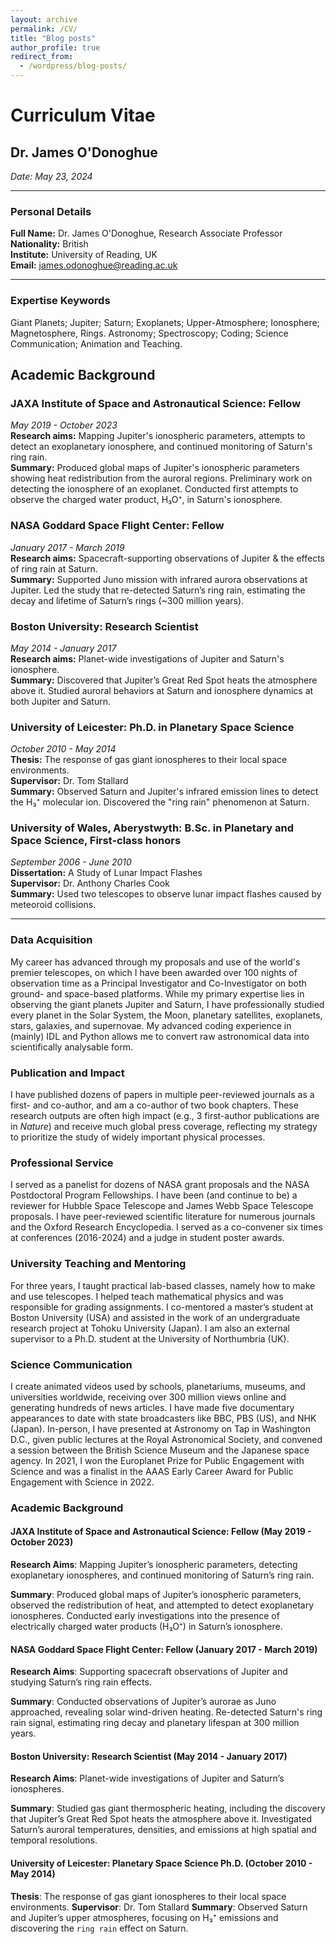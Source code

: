 ```yaml
---
layout: archive
permalink: /CV/
title: "Blog posts"
author_profile: true
redirect_from:
  - /wordpress/blog-posts/
---
```


# Curriculum Vitae

## Dr. James O'Donoghue

*Date: May 23, 2024*

---

### Personal Details

**Full Name:** Dr. James O'Donoghue, Research Associate Professor  
**Nationality:** British  
**Institute:** University of Reading, UK  
**Email:** james.odonoghue@reading.ac.uk

---

### Expertise Keywords

Giant Planets; Jupiter; Saturn; Exoplanets; Upper-Atmosphere; Ionosphere; Magnetosphere, Rings. Astronomy; Spectroscopy; Coding; Science Communication; Animation and Teaching.

## Academic Background

### JAXA Institute of Space and Astronautical Science: Fellow  
*May 2019 - October 2023*  
**Research aims:** Mapping Jupiter's ionospheric parameters, attempts to detect an exoplanetary ionosphere, and continued monitoring of Saturn's ring rain.  
**Summary:** Produced global maps of Jupiter's ionospheric parameters showing heat redistribution from the auroral regions. Preliminary work on detecting the ionosphere of an exoplanet. Conducted first attempts to observe the charged water product, H₃O⁺, in Saturn's ionosphere.

### NASA Goddard Space Flight Center: Fellow  
*January 2017 - March 2019*  
**Research aims:** Spacecraft-supporting observations of Jupiter & the effects of ring rain at Saturn.  
**Summary:** Supported Juno mission with infrared aurora observations at Jupiter. Led the study that re-detected Saturn’s ring rain, estimating the decay and lifetime of Saturn’s rings (~300 million years).

### Boston University: Research Scientist  
*May 2014 - January 2017*  
**Research aims:** Planet-wide investigations of Jupiter and Saturn's ionosphere.  
**Summary:** Discovered that Jupiter’s Great Red Spot heats the atmosphere above it. Studied auroral behaviors at Saturn and ionosphere dynamics at both Jupiter and Saturn.

### University of Leicester: Ph.D. in Planetary Space Science  
*October 2010 - May 2014*  
**Thesis:** The response of gas giant ionospheres to their local space environments.  
**Supervisor:** Dr. Tom Stallard  
**Summary:** Observed Saturn and Jupiter's infrared emission lines to detect the H₃⁺ molecular ion. Discovered the "ring rain" phenomenon at Saturn.

### University of Wales, Aberystwyth: B.Sc. in Planetary and Space Science, First-class honors  
*September 2006 - June 2010*  
**Dissertation:** A Study of Lunar Impact Flashes  
**Supervisor:** Dr. Anthony Charles Cook  
**Summary:** Used two telescopes to observe lunar impact flashes caused by meteoroid collisions.

---

### Data Acquisition
My career has advanced through my proposals and use of the world's premier telescopes, on which I have been awarded over 100 nights of observation time as a Principal Investigator and Co-Investigator on both ground- and space-based platforms. While my primary expertise lies in observing the giant planets Jupiter and Saturn, I have professionally studied every planet in the Solar System, the Moon, planetary satellites, exoplanets, stars, galaxies, and supernovae. My advanced coding experience in (mainly) IDL and Python allows me to convert raw astronomical data into scientifically analysable form.

### Publication and Impact
I have published dozens of papers in multiple peer-reviewed journals as a first- and co-author, and am a co-author of two book chapters. These research outputs are often high impact (e.g., 3 first-author publications are in _Nature_) and receive much global press coverage, reflecting my strategy to prioritize the study of widely important physical processes.

### Professional Service
I served as a panelist for dozens of NASA grant proposals and the NASA Postdoctoral Program Fellowships. I have been (and continue to be) a reviewer for Hubble Space Telescope and James Webb Space Telescope proposals. I have peer-reviewed scientific literature for numerous journals and the Oxford Research Encyclopedia. I served as a co-convener six times at conferences (2016-2024) and a judge in student poster awards.

### University Teaching and Mentoring
For three years, I taught practical lab-based classes, namely how to make and use telescopes. I helped teach mathematical physics and was responsible for grading assignments. I co-mentored a master’s student at Boston University (USA) and assisted in the work of an undergraduate research project at Tohoku University (Japan). I am also an external supervisor to a Ph.D. student at the University of Northumbria (UK).

### Science Communication
I create animated videos used by schools, planetariums, museums, and universities worldwide, receiving over 300 million views online and generating hundreds of news articles. I have made five documentary appearances to date with state broadcasters like BBC, PBS (US), and NHK (Japan). In-person, I have presented at Astronomy on Tap in Washington D.C., given public lectures at the Royal Astronomical Society, and convened a session between the British Science Museum and the Japanese space agency. In 2021, I won the Europlanet Prize for Public Engagement with Science and was a finalist in the AAAS Early Career Award for Public Engagement with Science in 2022.

### Academic Background

#### JAXA Institute of Space and Astronautical Science: Fellow (May 2019 - October 2023)
**Research Aims**: Mapping Jupiter’s ionospheric parameters, detecting exoplanetary ionospheres, and continued monitoring of Saturn’s ring rain.

**Summary**: Produced global maps of Jupiter’s ionospheric parameters, observed the redistribution of heat, and attempted to detect exoplanetary ionospheres. Conducted early investigations into the presence of electrically charged water products (H₃O⁺) in Saturn’s ionosphere.

#### NASA Goddard Space Flight Center: Fellow (January 2017 - March 2019)
**Research Aims**: Supporting spacecraft observations of Jupiter and studying Saturn’s ring rain effects.

**Summary**: Conducted observations of Jupiter’s aurorae as Juno approached, revealing solar wind-driven heating. Re-detected Saturn's ring rain signal, estimating ring decay and planetary lifespan at 300 million years.

#### Boston University: Research Scientist (May 2014 - January 2017)
**Research Aims**: Planet-wide investigations of Jupiter and Saturn’s ionospheres.

**Summary**: Studied gas giant thermospheric heating, including the discovery that Jupiter’s Great Red Spot heats the atmosphere above it. Investigated Saturn’s auroral temperatures, densities, and emissions at high spatial and temporal resolutions.

#### University of Leicester: Planetary Space Science Ph.D. (October 2010 - May 2014)
**Thesis**: The response of gas giant ionospheres to their local space environments.
**Supervisor**: Dr. Tom Stallard
**Summary**: Observed Saturn and Jupiter’s upper atmospheres, focusing on H₃⁺ emissions and discovering the `ring rain` effect on Saturn.


